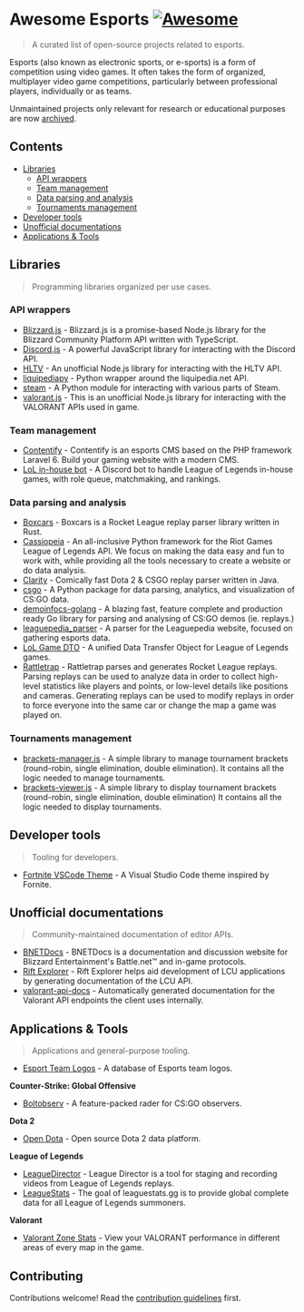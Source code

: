 # Awesome Esports [![Awesome](https://awesome.re/badge.svg)](https://awesome.re)

> A curated list of open-source projects related to esports.

Esports (also known as electronic sports, or e-sports) is a form of competition using video games. It often takes the form of organized, multiplayer video game competitions, particularly between professional players, individually or as teams.

Unmaintained projects only relevant for research or educational purposes are now [archived](ARCHIVE.md).

## Contents

- [Libraries](#libraries)
  - [API wrappers](#api-wrappers)
  - [Team management](#team-management)
  - [Data parsing and analysis](#data-parsing-and-analysis)
  - [Tournaments management](#tournaments-management)
- [Developer tools](#developer-tools)
- [Unofficial documentations](#unofficial-documentations)
- [Applications & Tools](#applications--tools)

## Libraries

> Programming libraries organized per use cases.

### API wrappers

- [Blizzard.js](https://github.com/benweier/blizzard.js) - Blizzard.js is a promise-based Node.js library for the Blizzard Community Platform API written with TypeScript.
- [Discord.js](https://github.com/discordjs/discord.js) - A powerful JavaScript library for interacting with the Discord API.
- [HLTV](https://github.com/gigobyte/HLTV) - An unofficial Node.js library for interacting with the HLTV API.
- [liquipediapy](https://github.com/c00kie17/liquipediapy) - Python wrapper around the liquipedia.net API.
- [steam](https://github.com/ValvePython/steam/) - A Python module for interacting with various parts of Steam.
- [valorant.js](https://github.com/liamcottle/valorant.js) - This is an unofficial Node.js library for interacting with the VALORANT APIs used in game.

### Team management

- [Contentify](https://github.com/Contentify/Contentify) - Contentify is an esports CMS based on the PHP framework Laravel 6. Build your gaming website with a modern CMS.
- [LoL in-house bot](https://github.com/mrtolkien/inhouse_bot) - A Discord bot to handle League of Legends in-house games, with role queue, matchmaking, and rankings.

### Data parsing and analysis

- [Boxcars](https://github.com/nickbabcock/boxcars) - Boxcars is a Rocket League replay parser library written in Rust.
- [Cassiopeia](https://github.com/meraki-analytics/cassiopeia) - An all-inclusive Python framework for the Riot Games League of Legends API. We focus on making the data easy and fun to work with, while providing all the tools necessary to create a website or do data analysis.
- [Clarity](https://github.com/skadistats/clarity) - Comically fast Dota 2 & CSGO replay parser written in Java.
- [csgo](https://github.com/pnxenopoulos/csgo) - A Python package for data parsing, analytics, and visualization of CS:GO data.
- [demoinfocs-golang](https://github.com/markus-wa/demoinfocs-golang) - A blazing fast, feature complete and production ready Go library for parsing and analysing of CS:GO demos (ie. replays.)
- [leaguepedia_parser](https://github.com/mrtolkien/leaguepedia_parser) - A parser for the Leaguepedia website, focused on gathering esports data.
- [LoL Game DTO](https://github.com/mrtolkien/lol_dto) - A unified Data Transfer Object for League of Legends games.
- [Rattletrap](https://github.com/tfausak/rattletrap) - Rattletrap parses and generates Rocket League replays. Parsing replays can be used to analyze data in order to collect high-level statistics like players and points, or low-level details like positions and cameras. Generating replays can be used to modify replays in order to force everyone into the same car or change the map a game was played on.

### Tournaments management

- [brackets-manager.js](https://github.com/Drarig29/brackets-manager.js) - A simple library to manage tournament brackets (round-robin, single elimination, double elimination).
It contains all the logic needed to manage tournaments.
- [brackets-viewer.js](https://github.com/Drarig29/brackets-viewer.js) - A simple library to display tournament brackets (round-robin, single elimination, double elimination)
It contains all the logic needed to display tournaments.

## Developer tools

> Tooling for developers.

- [Fortnite VSCode Theme](https://github.com/sdras/fortnite-vscode-theme) - A Visual Studio Code theme inspired by Fornite.

## Unofficial documentations

> Community-maintained documentation of editor APIs.

- [BNETDocs](https://github.com/BNETDocs/bnetdocs-web) - BNETDocs is a documentation and discussion website for Blizzard Entertainment's Battle.net™ and in-game protocols.
- [Rift Explorer](https://github.com/Pupix/rift-explorer) - Rift Explorer helps aid development of LCU applications by generating documentation of the LCU API.
- [valorant-api-docs](https://github.com/techchrism/valorant-api-docs/tree/trunk/docs) - Automatically generated documentation for the Valorant API endpoints the client uses internally.

## Applications & Tools

> Applications and general-purpose tooling.

- [Esport Team Logos](https://github.com/lootmarket/esport-team-logos) - A database of Esports team logos.

**Counter-Strike: Global Offensive**

- [Boltobserv](https://github.com/boltgolt/boltobserv) - A feature-packed rader for CS:GO observers.

**Dota 2**

- [Open Dota](https://github.com/odota/core) - Open source Dota 2 data platform.

**League of Legends**

- [LeagueDirector](https://github.com/RiotGames/leaguedirector) - League Director is a tool for staging and recording videos from League of Legends replays.
- [LeagueStats](https://github.com/vkaelin/LeagueStats) - The goal of leaguestats.gg is to provide global complete data for all League of Legends summoners.

**Valorant**

- [Valorant Zone Stats](https://github.com/LouisAsanaka/Valorant-Zone-Stats) - View your VALORANT performance in different areas of every map in the game.

## Contributing

Contributions welcome! Read the [contribution guidelines](contributing.md) first.
